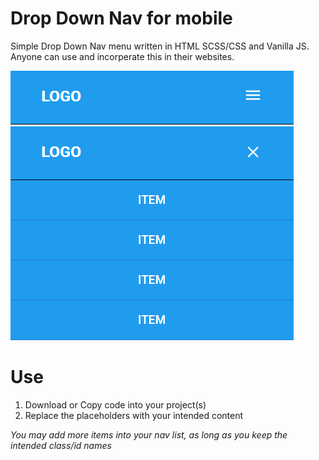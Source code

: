 # Drop Down Nav for mobile

Simple Drop Down Nav menu written in HTML SCSS/CSS and Vanilla JS. Anyone can use and incorperate this in their websites.

![Nav Menu](/images/inactive.png)
![Nav Menu](/images/active.png)

# Use
1. Download or Copy code into your project(s)
2. Replace the placeholders with your intended content

*You may add more items into your nav list, as long as you keep the intended class/id names*
